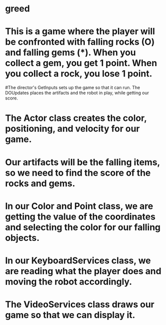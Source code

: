 # greed

# This is a game where the player will be confronted with falling rocks (O) and falling gems (*). When you collect a gem, you get 1 point. When you collect a rock, you lose 1 point.

#The director's GetInputs sets up the game so that it can run. The DOUpdates places the artifacts and the robot in play, while getting our score.

# The Actor class creates the color, positioning, and velocity for our game.

# Our artifacts will be the falling items, so we need to find the score of the rocks and gems.

# In our Color and Point class, we are getting the value of the coordinates and selecting the color for our falling objects.

# In our KeyboardServices class, we are reading what the player does and moving the robot accordingly.

# The VideoServices class draws our game so that we can display it.

